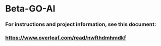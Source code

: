 # Beta-GO-AI

### For instructions and project information, see this document:
### https://www.overleaf.com/read/nwfthdmhmdkf
